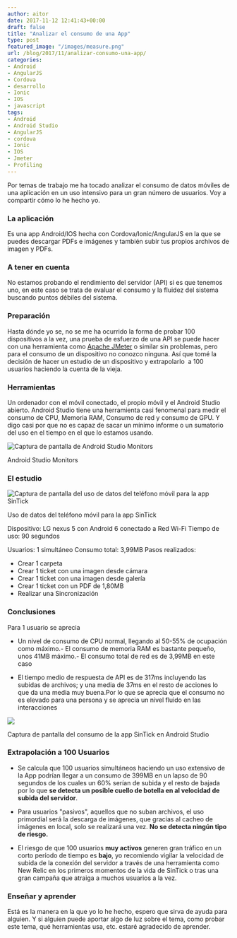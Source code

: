 ```yaml
---
author: aitor
date: 2017-11-12 12:41:43+00:00
draft: false
title: "Analizar el consumo de una App"
type: post
featured_image: "/images/measure.png"
url: /blog/2017/11/analizar-consumo-una-app/
categories:
- Android
- AngularJS
- Cordova
- desarrollo
- Ionic
- IOS
- javascript
tags:
- Android
- Android Studio
- AngularJS
- cordova
- Ionic
- IOS
- Jmeter
- Profiling
---
```



Por temas de trabajo me ha tocado analizar el consumo de datos móviles de una aplicación en un uso intensivo para un gran número de usuarios. Voy a compartir cómo lo he hecho yo.


### La aplicación


Es una app Android/IOS hecha con Cordova/Ionic/AngularJS en la que se puedes descargar PDFs e imágenes y también subir tus propios archivos de imagen y PDFs.


### A tener en cuenta


No estamos probando el rendimiento del servidor (API) si es que tenemos uno, en este caso se trata de evaluar el consumo y la fluidez del sistema buscando puntos débiles del sistema.


### Preparación


Hasta dónde yo se, no se me ha ocurrido la forma de probar 100 dispositivos a la vez, una prueba de esfuerzo de una API se puede hacer con una herramienta como [Apache JMeter](http://jmeter.apache.org/) o similar sin problemas, pero para el consumo de un dispositivo no conozco ninguna. Así que tomé la decisión de hacer un estudio de un dispositivo y extrapolarlo  a 100 usuarios haciendo la cuenta de la vieja.


### Herramientas


Un ordenador con el móvil conectado, el propio móvil y el Android Studio abierto.
Android Studio tiene una herramienta casi fenomenal para medir el consumo de CPU, Memoria RAM, Consumo de red y consumo de GPU. Y digo casi por que no es capaz de sacar un mínimo informe o un sumatorio del uso en el tiempo en el que lo estamos usando.

![Captura de pantalla de Android Studio Monitors](/images/android-estudio-monitor.png)
<p class="image-caption">Android Studio Monitors</p>


### El estudio


![Captura de pantalla del uso de datos del teléfono móvil para la app SinTick](/images/Screenshot_20171112-125915-576x1024.png)
<p class="image-caption">Uso de datos del teléfono móvil para la app SinTick</p>

Dispositivo: LG nexus 5 con Android 6 conectado a Red Wi-Fi
Tiempo de uso: 90 segundos


Usuarios: 1 simultáneo
Consumo total: 3,99MB
Pasos realizados:
- Crear 1 carpeta
- Crear 1 ticket con una imagen desde cámara
- Crear 1 ticket con una imagen desde galería
- Crear 1 ticket con un PDF de 1,80MB
- Realizar una Sincronización







### Conclusiones


Para 1 usuario se aprecia
- Un nivel de consumo de CPU normal, llegando al 50-55% de ocupación como máximo.- El consumo de memoria RAM es bastante pequeño, unos 41MB máximo.- El consumo total de red es de 3,99MB en este caso

- El tiempo medio de respuesta de API es de 317ms incluyendo las subidas de archivos; y una media de 37ms en el resto de acciones lo que da una media muy buena.Por lo que se aprecia que el consumo no es elevado para una persona y se aprecia un nivel fluido en las interacciones



![](/images/sintick-consumo-oem-2.png)
<p class="image-caption">Captura de pantalla del consumo de la app SinTick en Android Studio</p>






### Extrapolación a 100 Usuarios


- Se calcula que 100 usuarios simultáneos haciendo un uso extensivo de la App podrían llegar a un consumo de 399MB en un lapso de 90 segundos de los cuales un 60% serían de subida y el resto de bajada por lo que **se detecta un posible cuello de botella en al velocidad de subida del servidor**.
- Para usuarios "pasivos", aquellos que no suban archivos, el uso primordial será la descarga de imágenes, que gracias al cacheo de imágenes en local, solo se realizará una vez. **No se detecta ningún tipo de riesgo.**



- El riesgo de que 100 usuarios **muy activos** generen gran tráfico en un corto período de tiempo es **bajo**, yo recomiendo vigilar la velocidad de subida de la conexión del servidor a través de una herramienta como New Relic en los primeros momentos de la vida de SinTick o tras una gran campaña que atraiga a muchos usuarios a la vez.







### Enseñar y aprender


Está es la manera en la que yo lo he hecho, espero que sirva de ayuda para alguien. Y si alguien puede aportar algo de luz sobre el tema, como probar este tema, qué herramientas usa, etc. estaré agradecido de aprender.


		
